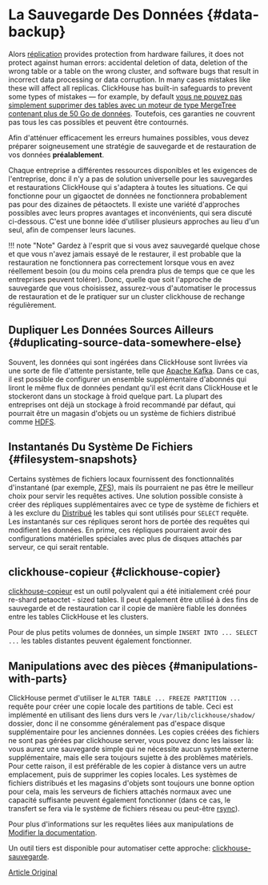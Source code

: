 # La Sauvegarde Des Données {#data-backup}

Alors [réplication](table_engines/replication.md) provides protection from hardware failures, it does not protect against human errors: accidental deletion of data, deletion of the wrong table or a table on the wrong cluster, and software bugs that result in incorrect data processing or data corruption. In many cases mistakes like these will affect all replicas. ClickHouse has built-in safeguards to prevent some types of mistakes — for example, by default [vous ne pouvez pas simplement supprimer des tables avec un moteur de type MergeTree contenant plus de 50 Go de données](https://github.com/ClickHouse/ClickHouse/blob/v18.14.18-stable/dbms/programs/server/config.xml#L322-L330). Toutefois, ces garanties ne couvrent pas tous les cas possibles et peuvent être contournés.

Afin d'atténuer efficacement les erreurs humaines possibles, vous devez préparer soigneusement une stratégie de sauvegarde et de restauration de vos données **préalablement**.

Chaque entreprise a différentes ressources disponibles et les exigences de l'entreprise, donc il n'y a pas de solution universelle pour les sauvegardes et restaurations ClickHouse qui s'adaptera à toutes les situations. Ce qui fonctionne pour un gigaoctet de données ne fonctionnera probablement pas pour des dizaines de pétaoctets. Il existe une variété d'approches possibles avec leurs propres avantages et inconvénients, qui sera discuté ci-dessous. C'est une bonne idée d'utiliser plusieurs approches au lieu d'un seul, afin de compenser leurs lacunes.

!!! note "Note"
    Gardez à l'esprit que si vous avez sauvegardé quelque chose et que vous n'avez jamais essayé de le restaurer, il est probable que la restauration ne fonctionnera pas correctement lorsque vous en avez réellement besoin (ou du moins cela prendra plus de temps que ce que les entreprises peuvent tolérer). Donc, quelle que soit l'approche de sauvegarde que vous choisissez, assurez-vous d'automatiser le processus de restauration et de le pratiquer sur un cluster clickhouse de rechange régulièrement.

## Dupliquer Les Données Sources Ailleurs {#duplicating-source-data-somewhere-else}

Souvent, les données qui sont ingérées dans ClickHouse sont livrées via une sorte de file d'attente persistante, telle que [Apache Kafka](https://kafka.apache.org). Dans ce cas, il est possible de configurer un ensemble supplémentaire d'abonnés qui liront le même flux de données pendant qu'il est écrit dans ClickHouse et le stockeront dans un stockage à froid quelque part. La plupart des entreprises ont déjà un stockage à froid recommandé par défaut, qui pourrait être un magasin d'objets ou un système de fichiers distribué comme [HDFS](https://hadoop.apache.org/docs/stable/hadoop-project-dist/hadoop-hdfs/HdfsDesign.html).

## Instantanés Du Système De Fichiers {#filesystem-snapshots}

Certains systèmes de fichiers locaux fournissent des fonctionnalités d'instantané (par exemple, [ZFS](https://en.wikipedia.org/wiki/ZFS)), mais ils pourraient ne pas être le meilleur choix pour servir les requêtes actives. Une solution possible consiste à créer des répliques supplémentaires avec ce type de système de fichiers et à les exclure du [Distribué](table_engines/distributed.md) les tables qui sont utilisés pour `SELECT` requête. Les instantanés sur ces répliques seront hors de portée des requêtes qui modifient les données. En prime, ces répliques pourraient avoir des configurations matérielles spéciales avec plus de disques attachés par serveur, ce qui serait rentable.

## clickhouse-copieur {#clickhouse-copier}

[clickhouse-copieur](utils/clickhouse-copier.md) est un outil polyvalent qui a été initialement créé pour re-shard petaoctet - sized tables. Il peut également être utilisé à des fins de sauvegarde et de restauration car il copie de manière fiable les données entre les tables ClickHouse et les clusters.

Pour de plus petits volumes de données, un simple `INSERT INTO ... SELECT ...` les tables distantes peuvent également fonctionner.

## Manipulations avec des pièces {#manipulations-with-parts}

ClickHouse permet d'utiliser le `ALTER TABLE ... FREEZE PARTITION ...` requête pour créer une copie locale des partitions de table. Ceci est implémenté en utilisant des liens durs vers le `/var/lib/clickhouse/shadow/` dossier, donc il ne consomme généralement pas d'espace disque supplémentaire pour les anciennes données. Les copies créées des fichiers ne sont pas gérées par clickhouse server, vous pouvez donc les laisser là: vous aurez une sauvegarde simple qui ne nécessite aucun système externe supplémentaire, mais elle sera toujours sujette à des problèmes matériels. Pour cette raison, il est préférable de les copier à distance vers un autre emplacement, puis de supprimer les copies locales. Les systèmes de fichiers distribués et les magasins d'objets sont toujours une bonne option pour cela, mais les serveurs de fichiers attachés normaux avec une capacité suffisante peuvent également fonctionner (dans ce cas, le transfert se fera via le système de fichiers réseau ou peut-être [rsync](https://en.wikipedia.org/wiki/Rsync)).

Pour plus d'informations sur les requêtes liées aux manipulations de [Modifier la documentation](../query_language/alter.md#alter_manipulations-with-partitions).

Un outil tiers est disponible pour automatiser cette approche: [clickhouse-sauvegarde](https://github.com/AlexAkulov/clickhouse-backup).

[Article Original](https://clickhouse.tech/docs/en/operations/backup/) <!--hide-->

